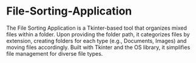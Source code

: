 # File-Sorting-Application
 The File Sorting Application is a Tkinter-based tool that organizes mixed files within a folder. Upon providing the folder path, it categorizes files by extension, creating folders for each type (e.g., Documents, Images) and moving files accordingly. Built with Tkinter and the OS library, it simplifies file management for diverse file types.
